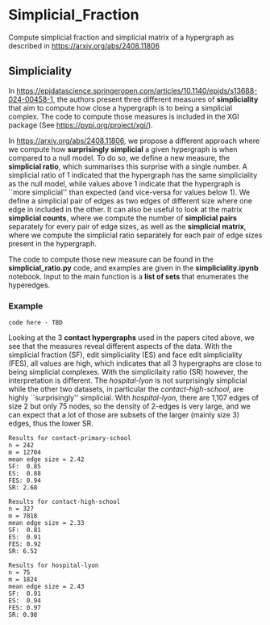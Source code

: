 # Simplicial_Fraction
Compute simplicial fraction and simplicial matrix of a hypergraph as described in https://arxiv.org/abs/2408.11806

## Simpliciality

In https://epjdatascience.springeropen.com/articles/10.1140/epjds/s13688-024-00458-1, the authors present three different measures of **simpliciality** that aim to compute how close a hypergraph is to being a simplicial complex.
The code to compute those measures is included in the XGI package (See https://pypi.org/project/xgi/).

In https://arxiv.org/abs/2408.11806, we propose a different approach where we compute how **surprisingly simplicial** a given hypergraph is when compared to a null model. To do so, we define a new measure, the **simplicial ratio**, which summarises this surprise with a single number. 
A simplicial ratio of 1 indicated that the hypergraph has the same simpliciality as the null model, while values above 1 indicate that the hypergraph is ``more simplicial'' than expected (and vice-versa for values below 1).
We define a simplicial pair of edges as two edges of different size where one edge in included in the other.
It can also be useful to look at the matrix **simplicial counts**, where we compute the number of **simplicial pairs** separately for every pair of edge sizes, as well as the **simplicial matrix**, where we compute the simplicial ratio separately for each pair of edge sizes present in the hypergraph.

The code to compute those new measure can be found in the **simplicial_ratio.py** code, and examples are given in the **simpliciality.ipynb** notebook. Input to the main function is a **list of sets** that enumerates the hyperedges.

### Example

```
code here - TBD
```

Looking at the 3 **contact hypergraphs** used in the papers cited above, we see that the measures reveal different aspects of the data. 
With the simplicial fraction (SF), edit simpliciality (ES) and face edit simpliciality (FES), all values are high, which indicates that all 3 hypergraphs are close to being simplicial complexes.
With the simplicilaity ratio (SR) however, the interpretation is different. The *hospital-lyon* is not surprisingly simplicial while the other two datasets, in particular the *contact-high-school*, are highly ``surprisingly'' simplicial.
With *hospital-lyon*, there are 1,107 edges of size 2 but only 75 nodes, so the density of 2-edges is very large, and we can expect that a lot of those are subsets of the larger (mainly size 3) edges, thus the lower SR.

```
Results for contact-primary-school
n = 242 
m = 12704 
mean edge size = 2.42
SF:  0.85 
ES:  0.88 
FES: 0.94
SR: 2.68

Results for contact-high-school
n = 327 
m = 7818 
mean edge size = 2.33
SF:  0.81 
ES:  0.91 
FES: 0.92
SR: 6.52

Results for hospital-lyon
n = 75 
m = 1824 
mean edge size = 2.43
SF:  0.91 
ES:  0.94 
FES: 0.97
SR: 0.98
```
